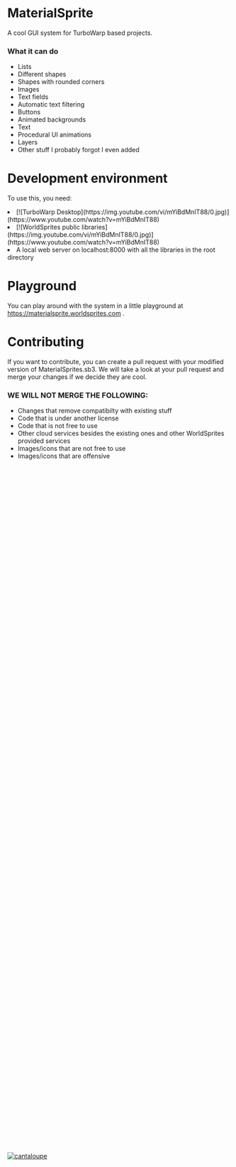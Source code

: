 # MaterialSprite
A cool GUI system for TurboWarp based projects.
### What it can do
<ul>
  <li>Lists</li>
  <li>Different shapes</li>
  <li>Shapes with rounded corners</li>
  <li>Images</li>
  <li>Text fields</li>
  <li>Automatic text filtering</li>
  <li>Buttons</li>
  <li>Animated backgrounds</li>
  <li>Text</li>
  <li>Procedural UI animations</li>
  <li>Layers</li>
  <li>Other stuff I probably forgot I even added</li>
</ul>

# Development environment
To use this, you need:
<li>[![TurboWarp Desktop](https://img.youtube.com/vi/mYiBdMnIT88/0.jpg)](https://www.youtube.com/watch?v=mYiBdMnIT88)</li>
<li>[![WorldSprites public libraries](https://img.youtube.com/vi/mYiBdMnIT88/0.jpg)](https://www.youtube.com/watch?v=mYiBdMnIT88)</li>
<li>A local web server on localhost:8000 with all the libraries in the root directory</li>

# Playground
You can play around with the system in a little playground at https://materialsprite.worldsprites.com .

# Contributing
If you want to contribute, you can create a pull request with your modified version of MaterialSprites.sb3. We will take a look at your pull request and merge your changes if we decide they are cool.

### WE WILL NOT MERGE THE FOLLOWING:
<ul>
  <li>Changes that remove compatibilty with existing stuff</li>
  <li>Code that is under another license</li>
  <li>Code that is not free to use</li>
  <li>Other cloud services besides the existing ones and other WorldSprites provided services</li>
  <li>Images/icons that are not free to use</li>
  <li>Images/icons that are offensive</li>
</ul>

<br>
<br>
<br>
<br>
<br>
<br>
<br>
<br>
<br>
<br>
<br>
<br>
<br>
<br>
<br>
<br>
<br>
<br>
<br>
<br>
<br>
<br>
<br>
<br>
<br>
<br>
<br>
<br>
<br>
<br>
<br>
<br>
<br>
<br>
<br>
<br>
<br>
<br>
<br>
<br>
<br>
<br>
<br>
<br>
<br>
<br>
<br>
<br>
<br>
<br>
<br>
<br>
<br>
<br>
<br>
<br>
<br>
<br>
<br>
<br>
<br>
<br>
<br>
<br>
<br>
<br>
<br>
<br>
<br>
<br>
<br>
<br>
<br>
<br>
<br>
<br>
<br>
<br>
<br>
<br>
<br>
<br>
<br>
<br>
<br>
<br>
<br>
<br>
<br>
<br>

[![cantaloupe](https://img.youtube.com/vi/mYiBdMnIT88/0.jpg)](https://www.youtube.com/watch?v=mYiBdMnIT88)